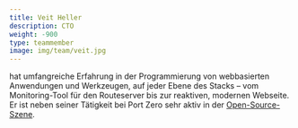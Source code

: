 ```yaml
---
title: Veit Heller
description: CTO
weight: -900
type: teammember
image: img/team/veit.jpg
---
```


hat umfangreiche Erfahrung in der Programmierung von webbasierten Anwendungen und Werkzeugen, auf jeder Ebene des Stacks – vom Monitoring-Tool für den Routeserver bis zur reaktiven, modernen Webseite. Er ist neben seiner Tätigkeit bei Port Zero sehr aktiv in der [Open-Source-Szene](https://github.com/hellerve).
